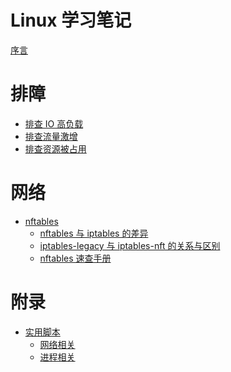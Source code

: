 # Linux 学习笔记

[序言](README.md)

# 排障

- [排查 IO 高负载](troubleshooting/io-hang.md)
- [排查流量激增](troubleshooting/traffic-surge.md)
- [排查资源被占用](troubleshooting/resource-busy.md)

# 网络

- [nftables]()
  - [nftables 与 iptables 的差异](network/nftables/nftables-and-iptables.md)
  - [iptables-legacy 与 iptables-nft 的关系与区别](network/nftables/iptables-legacy-and-iptables-nft.md)
  - [nftables 速查手册](network/nftables/nftables-quick-reference.md)

# 附录

- [实用脚本]()
  - [网络相关](appendix/script/network.md)
  - [进程相关](appendix/script/process.md)